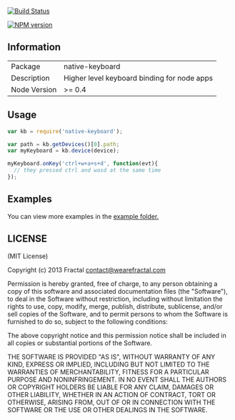 [![Build Status](https://travis-ci.org/wearefractal/native-keyboard.png?branch=master)](https://travis-ci.org/wearefractal/native-keyboard)

[![NPM version](https://badge.fury.io/js/native-keyboard.png)](http://badge.fury.io/js/native-keyboard)

## Information

<table>
<tr> 
<td>Package</td><td>native-keyboard</td>
</tr>
<tr>
<td>Description</td>
<td>Higher level keyboard binding for node apps</td>
</tr>
<tr>
<td>Node Version</td>
<td>>= 0.4</td>
</tr>
</table>

## Usage

```javascript
var kb = require('native-keyboard');

var path = kb.getDevices()[0].path;
var myKeyboard = kb.device(device);

myKeyboard.onKey('ctrl+w+a+s+d', function(evt){
  // they pressed ctrl and wasd at the same time
});
```

## Examples

You can view more examples in the [example folder.](https://github.com/wearefractal/native-keyboard/tree/master/examples)

## LICENSE

(MIT License)

Copyright (c) 2013 Fractal <contact@wearefractal.com>

Permission is hereby granted, free of charge, to any person obtaining
a copy of this software and associated documentation files (the
"Software"), to deal in the Software without restriction, including
without limitation the rights to use, copy, modify, merge, publish,
distribute, sublicense, and/or sell copies of the Software, and to
permit persons to whom the Software is furnished to do so, subject to
the following conditions:

The above copyright notice and this permission notice shall be
included in all copies or substantial portions of the Software.

THE SOFTWARE IS PROVIDED "AS IS", WITHOUT WARRANTY OF ANY KIND,
EXPRESS OR IMPLIED, INCLUDING BUT NOT LIMITED TO THE WARRANTIES OF
MERCHANTABILITY, FITNESS FOR A PARTICULAR PURPOSE AND
NONINFRINGEMENT. IN NO EVENT SHALL THE AUTHORS OR COPYRIGHT HOLDERS BE
LIABLE FOR ANY CLAIM, DAMAGES OR OTHER LIABILITY, WHETHER IN AN ACTION
OF CONTRACT, TORT OR OTHERWISE, ARISING FROM, OUT OF OR IN CONNECTION
WITH THE SOFTWARE OR THE USE OR OTHER DEALINGS IN THE SOFTWARE.
